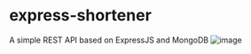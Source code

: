 # express-shortener

A simple REST API based on ExpressJS and MongoDB
![image](https://user-images.githubusercontent.com/53615807/148632049-1175d083-3f72-467a-adff-b900f1b871f2.png)
